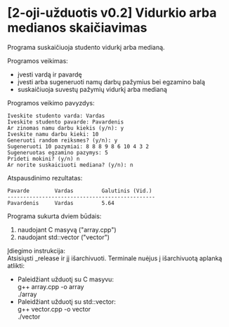 # [2-oji-užduotis v0.2] Vidurkio arba medianos skaičiavimas

Programa suskaičiuoja studento vidurkį arba medianą.

Programos veikimas:
- įvesti vardą ir pavardę
- įvesti arba sugeneruoti namų darbų pažymius bei egzamino balą
- suskaičiuoja suvestų pažymių vidurkį arba medianą

Programos veikimo pavyzdys:
```
Iveskite studento varda: Vardas
Iveskite studento pavarde: Pavardenis
Ar zinomas namu darbu kiekis (y/n): y
Iveskite namu darbu kieki: 10
Generuoti random reiksmes? (y/n): y
Sugeneruoti 10 pazymiai: 8 8 8 9 8 6 10 4 3 2
Sugeneruotas egzamino pazymys: 5
Prideti mokini? (y/n) n
Ar norite suskaiciuoti mediana? (y/n): n
```
Atspausdinimo rezultatas:
```
Pavarde        Vardas         Galutinis (Vid.)
-----------------------------------------------
Pavardenis     Vardas         5.64
```

Programa sukurta dviem būdais:
1) naudojant C masyvą ("array.cpp")
2) naudojant std::vector ("vector")

Įdiegimo instrukcija:  
Atsisiųsti _release ir jį išarchivuoti. Terminale nuėjus į išarchivuotą aplanką atlikti:
- Paleidžiant užduotį su C masyvu:\
g++ array.cpp -o array\
./array
- Paleidžiant užduotį su std::vector:\
g++ vector.cpp -o vector\
./vector
